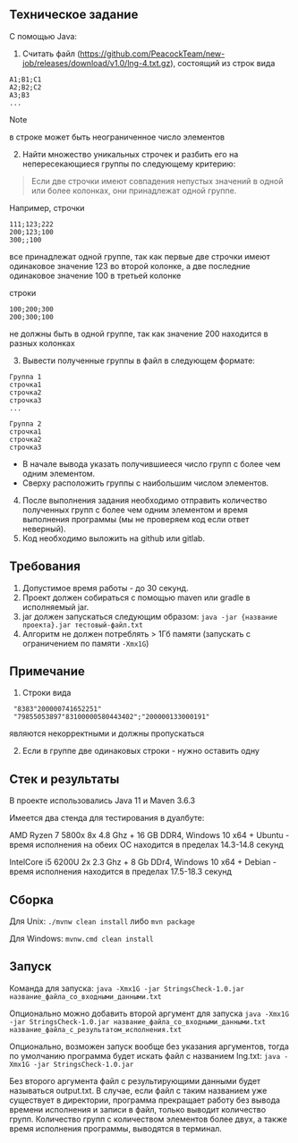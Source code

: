 ## Техническое задание
С помощью Java:

1. Считать файл (https://github.com/PeacockTeam/new-job/releases/download/v1.0/lng-4.txt.gz), состоящий из строк вида 

```
A1;B1;C1
A2;B2;C2
A3;B3
...
```
> [!NOTE]
> в строке может быть неограниченное число элементов

2. Найти множество уникальных строчек и разбить его на непересекающиеся группы по следующему критерию:
> Если две строчки имеют совпадения непустых значений в одной или более колонках, они принадлежат одной группе. 

Например, строчки
```
111;123;222
200;123;100
300;;100
```

все принадлежат одной группе, так как первые две строчки имеют одинаковое значение 123 во второй колонке, а две последние одинаковое значение 100 в третьей колонке

строки

```
100;200;300
200;300;100
```

не должны быть в одной группе, так как значение 200 находится в разных колонках

3. Вывести полученные группы в файл в следующем формате:

```
Группа 1
строчка1
строчка2
строчка3
...

Группа 2 
строчка1
строчка2
строчка3
```

- В начале вывода указать получившиееся число групп с более чем одним элементом.
- Сверху расположить группы с наибольшим числом элементов.

4. После выполнения задания необходимо отправить количество полученных групп с более чем одним элементом и время выполнения программы (мы не проверяем код если ответ неверный).
5. Код необходимо выложить на github или gitlab.

## Требования
1. Допустимое время работы - до 30 секунд.
2. Проект должен собираться с помощью maven или gradle в исполняемый jar.
3. jar должен запускаться следующим образом: `java -jar {название проекта}.jar тестовый-файл.txt`
4. Алгоритм не должен потреблять > 1Гб памяти (запускать с ограничением по памяти `-Xmx1G`)

## Примечание
1. Строки вида
```
 "8383"200000741652251"
 "79855053897"83100000580443402";"200000133000191"
```
являются некорректными и должны пропускаться

2. Если в группе две одинаковых строки - нужно оставить одну

## Стек и результаты  
В проекте использовались Java 11 и Maven 3.6.3

Имеется два стенда для тестирования в дуалбуте:

AMD Ryzen 7 5800x 8x 4.8 Ghz + 16 GB DDR4, Windows 10 x64 + Ubuntu - время исполнения на обеих ОС находится в пределах 14.3-14.8 секунд

IntelCore i5 6200U 2x 2.3 Ghz + 8 Gb DDr4, Windows 10 x64 + Debian - время исполнения находится в пределах 17.5-18.3 секунд

## Сборка

Для Unix: `./mvnw clean install` либо `mvn package`

Для Windows: `mvnw.cmd clean install`


## Запуск
Команда для запуска: `java -Xmx1G -jar StringsCheck-1.0.jar название_файла_со_входными_данными.txt`

Опционально можно добавить второй аргумент для запуска `java -Xmx1G -jar StringsCheck-1.0.jar название_файла_со_входными_данными.txt название_файла_с_результатом_исполнения.txt`

Опционально, возможен запуск вообще без указания аргументов, тогда по умолчанию программа будет искать файл с названием lng.txt: `java -Xmx1G -jar StringsCheck-1.0.jar`

Без второго аргумента файл с результирующими данными будет называться output.txt. В случае, если файл с таким названием уже существует в директории, программа прекращает работу без вывода времени исполнения и записи в файл, только выводит количество групп. Количество групп с количеством элементов более двух, а также время исполнения программы, выводятся в терминал.






